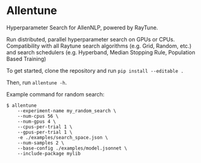 # Allentune

Hyperparameter Search for AllenNLP, powered by RayTune.

Run distributed, parallel hyperparameter search on GPUs or CPUs. Compatibility with all Raytune search algorithms (e.g. Grid, Random, etc.) and search schedulers (e.g. Hyperband, Median Stopping Rule, Population Based Training)

To get started, clone the repository and run `pip install --editable .`

Then, run `allentune -h`.


Example command for random search:

```
$ allentune 
    --experiment-name my_random_search \
    --num-cpus 56 \
    --num-gpus 4 \
    --cpus-per-trial 1 \
    --gpus-per-trial 1 \
    -e ./examples/search_space.json \
    --num-samples 2 \
    --base-config ./examples/model.jsonnet \
    --include-package mylib
```
